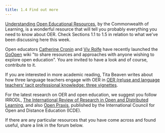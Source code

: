 ```yaml
---
title: 1.4 Find out more
---
```


[Understanding Open Educational Resources][1], by the Commonwealth of Learning, is a wonderful resource that will tell you probably everything you need to know about OER. Check Sections 1.1 to 1.5 in relation to what we've been discussing here this week.

Open educators [Catherine Cronin][2] and [Viv Rolfe][3] have recently launched the [GoOpen][4] wiki "to share resources and approaches with anyone wishing to explore open education". You are invited to have a look and of course, contribute to it.

If you are interested in more academic reading, Tita Beaven writes about how three language teachers engage with OER in [OER (re)use and language teachers’ tacit professional knowledge: three vignettes][5].

For the latest research on OER and open education, we suggest you follow IRRODL, [The International Review of Research in Open and Distributed Learning][6], and also [Open Praxis][7], published by the International Council for Open and Distance Education (ICDE).

If there are any particular resources that you have come across and found useful, share a link in the forum below.


  [1]: http://oasis.col.org/bitstream/handle/11599/1013/2015_Butcher_Moore_Understanding-OER.pdf
  [2]: https://twitter.com/catherinecronin
  [3]: https://twitter.com/VivienRolfe
  [4]: http://wikieducator.org/GoOPEN
  [5]: http://oro.open.ac.uk/41519/1/__userdata_documents4_ctb44_Desktop_Beaven269.pdf
  [6]: http://www.irrodl.org/index.php/irrodl
  [7]: http://openpraxis.org/index.php/OpenPraxis
